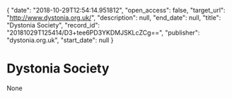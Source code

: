 {
  "date": "2018-10-29T12:54:14.951812", 
  "open_access": false, 
  "target_url": "http://www.dystonia.org.uk/", 
  "description": null, 
  "end_date": null, 
  "title": "Dystonia Society", 
  "record_id": "20181029T125414/D3+tee6PD3YKDMJSKLcZCg==", 
  "publisher": "dystonia.org.uk", 
  "start_date": null
}

# Dystonia Society

None